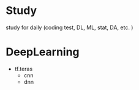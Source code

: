 # Study
study for daily (coding test, DL, ML, stat, DA, etc. )

# DeepLearning
- tf.teras
    - cnn
    - dnn
    